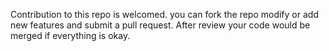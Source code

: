 Contribution to this repo is welcomed. you can fork the repo modify or add new features and submit a pull request. After review your code would be merged if everything is okay.